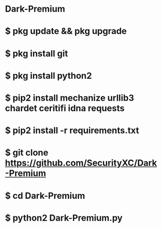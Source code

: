# Dark-Premium
# $ pkg update && pkg upgrade
# $ pkg install git
# $ pkg install python2
# $ pip2 install mechanize urllib3 chardet ceritifi idna requests
# $ pip2 install -r requirements.txt
# $ git clone https://github.com/SecurityXC/Dark-Premium
# $ cd Dark-Premium
# $ python2 Dark-Premium.py
